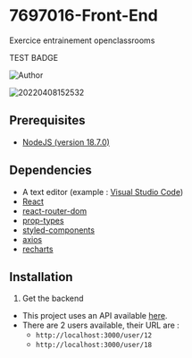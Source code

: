 # 7697016-Front-End
Exercice entrainement openclassrooms

TEST BADGE

![Author](<https://img.shields.io/badge/Author-Nicolas%20Vyplasil-green>)


![20220408152532](https://github.com/vypnico974/7697016-Front-End/releases/download/untagged-0191d653d331a9584f65/Test.png)

## Prerequisites

- [NodeJS (version 18.7.0)](https://nodejs.org/en/)

## Dependencies

- A text editor (example : [Visual Studio Code](https://code.visualstudio.com/))
- [React](https://reactjs.org/)
- [react-router-dom](https://reactrouter.com/web/guides/quick-start)
- [prop-types](https://github.com/facebook/prop-types)
- [styled-components](https://styled-components.com/)
- [axios](https://axios-http.com/)
- [recharts](https://recharts.org/en-US/)

## Installation

1. Get the backend

- This project uses an API available [here](https://github.com/OpenClassrooms-Student-Center/P9-front-end-dashboard).
- There are 2 users available, their URL are :
  - `http://localhost:3000/user/12`
  - `http://localhost:3000/user/18`
